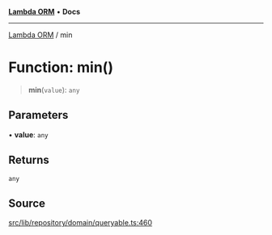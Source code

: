 [**Lambda ORM**](../README.md) • **Docs**

***

[Lambda ORM](../README.md) / min

# Function: min()

> **min**(`value`): `any`

## Parameters

• **value**: `any`

## Returns

`any`

## Source

[src/lib/repository/domain/queryable.ts:460](https://github.com/lambda-orm/lambdaorm-base/blob/ca6421568853c5efe7433915c5510adb7501a76c/src/lib/repository/domain/queryable.ts#L460)
